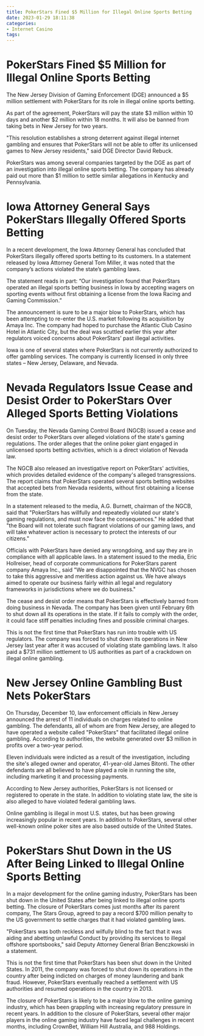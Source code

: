 ```yaml
---
title: PokerStars Fined $5 Million for Illegal Online Sports Betting
date: 2023-01-29 18:11:38
categories:
- Internet Casino
tags:
---
```



#  PokerStars Fined $5 Million for Illegal Online Sports Betting

The New Jersey Division of Gaming Enforcement (DGE) announced a $5 million settlement with PokerStars for its role in illegal online sports betting.

As part of the agreement, PokerStars will pay the state $3 million within 10 days and another $2 million within 18 months. It will also be banned from taking bets in New Jersey for two years.

"This resolution establishes a strong deterrent against illegal internet gambling and ensures that PokerStars will not be able to offer its unlicensed games to New Jersey residents," said DGE Director David Rebuck.

PokerStars was among several companies targeted by the DGE as part of an investigation into illegal online sports betting. The company has already paid out more than $1 million to settle similar allegations in Kentucky and Pennsylvania.

#  Iowa Attorney General Says PokerStars Illegally Offered Sports Betting

In a recent development, the Iowa Attorney General has concluded that PokerStars illegally offered sports betting to its customers. In a statement released by Iowa Attorney General Tom Miller, it was noted that the company’s actions violated the state’s gambling laws.

The statement reads in part: “Our investigation found that PokerStars operated an illegal sports betting business in Iowa by accepting wagers on sporting events without first obtaining a license from the Iowa Racing and Gaming Commission.”

The announcement is sure to be a major blow to PokerStars, which has been attempting to re-enter the U.S. market following its acquisition by Amaya Inc. The company had hoped to purchase the Atlantic Club Casino Hotel in Atlantic City, but the deal was scuttled earlier this year after regulators voiced concerns about PokerStars’ past illegal activities.

Iowa is one of several states where PokerStars is not currently authorized to offer gambling services. The company is currently licensed in only three states – New Jersey, Delaware, and Nevada.

#  Nevada Regulators Issue Cease and Desist Order to PokerStars Over Alleged Sports Betting Violations

On Tuesday, the Nevada Gaming Control Board (NGCB) issued a cease and desist order to PokerStars over alleged violations of the state's gaming regulations. The order alleges that the online poker giant engaged in unlicensed sports betting activities, which is a direct violation of Nevada law.

The NGCB also released an investigative report on PokerStars' activities, which provides detailed evidence of the company's alleged transgressions. The report claims that PokerStars operated several sports betting websites that accepted bets from Nevada residents, without first obtaining a license from the state.

In a statement released to the media, A.G. Burnett, chairman of the NGCB, said that "PokerStars has willfully and repeatedly violated our state's gaming regulations, and must now face the consequences." He added that "the Board will not tolerate such flagrant violations of our gaming laws, and will take whatever action is necessary to protect the interests of our citizens."

Officials with PokerStars have denied any wrongdoing, and say they are in compliance with all applicable laws. In a statement issued to the media, Eric Hollreiser, head of corporate communications for PokerStars parent company Amaya Inc., said "We are disappointed that the NVGC has chosen to take this aggressive and meritless action against us. We have always aimed to operate our business fairly within all legal and regulatory frameworks in jurisdictions where we do business."

The cease and desist order means that PokerStars is effectively barred from doing business in Nevada. The company has been given until February 6th to shut down all its operations in the state. If it fails to comply with the order, it could face stiff penalties including fines and possible criminal charges.

This is not the first time that PokerStars has run into trouble with US regulators. The company was forced to shut down its operations in New Jersey last year after it was accused of violating state gambling laws. It also paid a $731 million settlement to US authorities as part of a crackdown on illegal online gambling.

#  New Jersey Online Gambling Bust Nets PokerStars

On Thursday, December 10, law enforcement officials in New Jersey announced the arrest of 11 individuals on charges related to online gambling. The defendants, all of whom are from New Jersey, are alleged to have operated a website called "PokerStars" that facilitated illegal online gambling. According to authorities, the website generated over $3 million in profits over a two-year period.

Eleven individuals were indicted as a result of the investigation, including the site's alleged owner and operator, 41-year-old James Bitonti. The other defendants are all believed to have played a role in running the site, including marketing it and processing payments.

According to New Jersey authorities, PokerStars is not licensed or registered to operate in the state. In addition to violating state law, the site is also alleged to have violated federal gambling laws.

Online gambling is illegal in most U.S. states, but has been growing increasingly popular in recent years. In addition to PokerStars, several other well-known online poker sites are also based outside of the United States.

#  PokerStars Shut Down in the US After Being Linked to Illegal Online Sports Betting

In a major development for the online gaming industry, PokerStars has been shut down in the United States after being linked to illegal online sports betting. The closure of PokerStars comes just months after its parent company, The Stars Group, agreed to pay a record $700 million penalty to the US government to settle charges that it had violated gambling laws.

"PokerStars was both reckless and wilfully blind to the fact that it was aiding and abetting unlawful Conduct by providing its services to illegal offshore sportsbooks," said Deputy Attorney General Brian Benczkowski in a statement.

This is not the first time that PokerStars has been shut down in the United States. In 2011, the company was forced to shut down its operations in the country after being indicted on charges of money laundering and bank fraud. However, PokerStars eventually reached a settlement with US authorities and resumed operations in the country in 2013.

The closure of PokerStars is likely to be a major blow to the online gaming industry, which has been grappling with increasing regulatory pressure in recent years. In addition to the closure of PokerStars, several other major players in the online gaming industry have faced legal challenges in recent months, including CrownBet, William Hill Australia, and 988 Holdings.